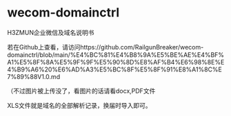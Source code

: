 # wecom-domainctrl
H3ZMUN企业微信及域名说明书


若在Github上查看，请访问https://github.com/RailgunBreaker/wecom-domainctrl/blob/main/%E4%BC%81%E4%B8%9A%E5%BE%AE%E4%BF%A1%E5%8F%8A%E5%9F%9F%E5%90%8D%E8%AF%B4%E6%98%8E%E4%B9%A6%20%E6%AD%A3%E5%BC%8F%E5%8F%91%E8%A1%8C%E7%89%88V1.0.md


（不过图片被上传没了，看图片的话请看docx,PDF文件


XLS文件就是域名的全部解析记录，换届时导入即可。
